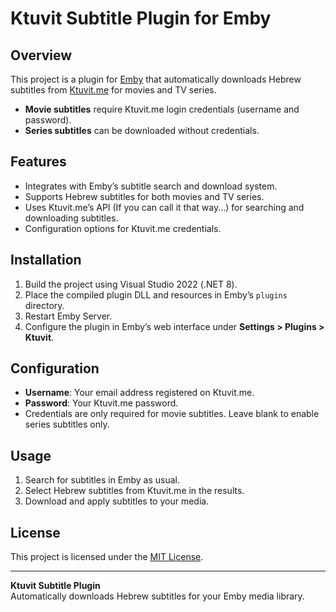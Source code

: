 # Ktuvit Subtitle Plugin for Emby

## Overview

This project is a plugin for [Emby](https://emby.media/) that automatically downloads Hebrew subtitles from [Ktuvit.me](https://www.ktuvit.me) for movies and TV series.  
- **Movie subtitles** require Ktuvit.me login credentials (username and password).
- **Series subtitles** can be downloaded without credentials.

## Features

- Integrates with Emby’s subtitle search and download system.
- Supports Hebrew subtitles for both movies and TV series.
- Uses Ktuvit.me’s API (If you can call it that way...) for searching and downloading subtitles.
- Configuration options for Ktuvit.me credentials.

## Installation

1. Build the project using Visual Studio 2022 (.NET 8).
2. Place the compiled plugin DLL and resources in Emby’s `plugins` directory.
3. Restart Emby Server.
4. Configure the plugin in Emby’s web interface under __Settings > Plugins > Ktuvit__.

## Configuration

- **Username**: Your email address registered on Ktuvit.me.
- **Password**: Your Ktuvit.me password.
- Credentials are only required for movie subtitles. Leave blank to enable series subtitles only.

## Usage

1. Search for subtitles in Emby as usual.
2. Select Hebrew subtitles from Ktuvit.me in the results.
3. Download and apply subtitles to your media.

## License

This project is licensed under the [MIT License](LICENSE).

---

**Ktuvit Subtitle Plugin**  
Automatically downloads Hebrew subtitles for your Emby media library.

